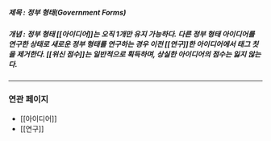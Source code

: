 ##### 제목 : 정부 형태(Government Forms)
##### 개념 : 정부 형태 [[아이디어]]는 오직 1개만 유지 가능하다. 다른 정부 형태 아이디어를 연구한 상태로 새로운 정부 형태를 연구하는 경우 이전 [[연구]]한 아이디어에서 태그 칫을 제거한다. [[위신 점수]]는 일반적으로 획득하며, 상실한 아이디어의 점수는 잃지 않는다.

--- 

### 연관 페이지
- [[아이디어]]
- [[연구]]
